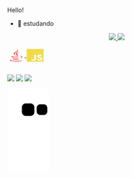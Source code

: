 
Hello! 

- 🌱 estudando 

<div align="center">
  <a href="https://github.com/vacristina">
  <img height="180em" src="https://github-readme-stats.vercel.app/api?username=vacristina&show_icons=true&theme=dracula&include_all_commits=true&count_private=true"/>
  <img height="150em" src="https://github-readme-stats.vercel.app/api/top-langs/?username=vacristina&layout=compact&langs_count=7&theme=dracula"/>
</div>

<div style="display: inline_block"><br>
  <img align="center" alt="vacristina-java" height="30" width="40" src="https://raw.githubusercontent.com/devicons/devicon/master/icons/java/java-plain.svg">
  <img align="center" alt="vacristina-js" height="30" width="40" src="https://raw.githubusercontent.com/devicons/devicon/master/icons/javascript/javascript-plain.svg">
</div>

##

<div> 
  <a href="https://instagram.com/vncriss?utm_source=qr" target="_blank"><img src="https://img.shields.io/badge/-Instagram-%23E4405F?style=for-the-badge&logo=instagram&logoColor=white" target="_blank"></a>
  <a href = "vanessadesziuta@gmail.com"><img src="https://img.shields.io/badge/-Gmail-%23333?style=for-the-badge&logo=gmail&logoColor=white" target="_blank"></a>
  <a href="https://www.linkedin.com/in/vanessa-crisdeziuta" target="_blank"><img src="https://img.shields.io/badge/-LinkedIn-%230077B5?style=for-the-badge&logo=linkedin&logoColor=white" target="_blank"></a> 
  
  ![Snake animation](https://github.com/rafaballerini/rafaballerini/blob/output/github-contribution-grid-snake.svg)
 
</div>
